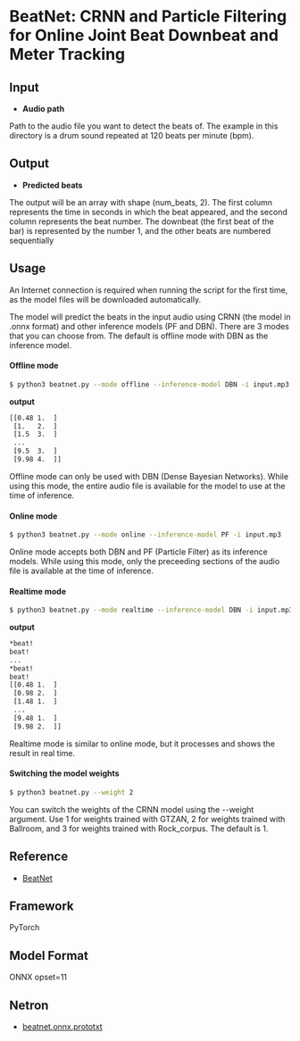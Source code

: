 # BeatNet: CRNN and Particle Filtering for Online Joint Beat Downbeat and Meter Tracking
## Input

* **Audio path**

Path to the audio file you want to detect the beats of.
The example in this directory is a drum sound repeated at 120 beats per minute (bpm).

## Output

* **Predicted beats**

The output will be an array with shape (num_beats, 2).
The first column represents the time in seconds in which the beat appeared, and the second column represents the beat number.
The downbeat (the first beat of the bar) is represented by the number 1, and the other beats are numbered sequentially



## Usage
An Internet connection is required when running the script for the first time, as the model files will be downloaded automatically.

The model will predict the beats in the input audio using CRNN (the model in .onnx format) and other inference models (PF and DBN).
There are 3 modes that you can choose from. The default is offline mode with DBN as the inference model.

#### Offline mode
```bash
$ python3 beatnet.py --mode offline --inference-model DBN -i input.mp3
```
**output**
```bash
[[0.48 1.  ]
 [1.   2.  ]
 [1.5  3.  ]
 ...
 [9.5  3.  ]
 [9.98 4.  ]]
```
Offline mode can only be used with DBN (Dense Bayesian Networks).
While using this mode, the entire audio file is available for the model to use at the time of inference.

#### Online mode
```bash
$ python3 beatnet.py --mode online --inference-model PF -i input.mp3
```
Online mode accepts both DBN and PF (Particle Filter) as its inference models.
While using this mode, only the preceeding sections of the audio file is available at the time of inference.

#### Realtime mode
```bash
$ python3 beatnet.py --mode realtime --inference-model DBN -i input.mp3
```
**output**
```bash
*beat!
beat!
...
*beat!
beat!
[[0.48 1.  ]
 [0.98 2.  ]
 [1.48 1.  ]
 ...
 [9.48 1.  ]
 [9.98 2.  ]]
```
Realtime mode is similar to online mode, but it processes and shows the result in real time.

#### Switching the model weights
```bash
$ python3 beatnet.py --weight 2
```
You can switch the weights of the CRNN model using the --weight argument. Use 1 for weights trained with GTZAN, 2 for weights trained with Ballroom, and 3 for weights trained with Rock_corpus. The default is 1.

## Reference

* [BeatNet](https://github.com/mjhydri/BeatNet)

## Framework

PyTorch


## Model Format

ONNX opset=11

## Netron

- [beatnet.onnx.prototxt](https://netron.app/?url=https://storage.googleapis.com/ailia-models/beatnet/beatnet.onnx.prototxt)